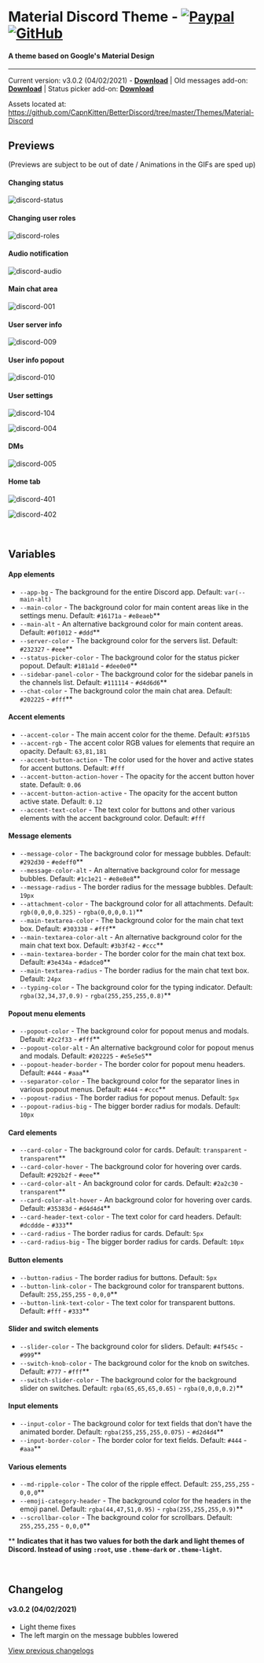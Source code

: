 # Material Discord Theme - [![Paypal][paypal-logo]][paypal-url] [![GitHub][github-logo]][github-url]
#### A theme based on Google's Material Design
<hr>

Current version: v3.0.2 (04/02/2021) - **[Download](https://betterdiscord.net/ghdl?url=https://raw.githubusercontent.com/CapnKitten/Material-Discord/master/Material-Discord.theme.css)** | Old messages add-on: **[Download](https://betterdiscord.net/ghdl?url=https://raw.githubusercontent.com/CapnKitten/BetterDiscord/master/Themes/Material-Discord/css/Material-Discord_addon-messages.theme.css)** | Status picker add-on: **[Download](https://betterdiscord.net/ghdl?url=https://raw.githubusercontent.com/CapnKitten/BetterDiscord/master/Themes/Material-Discord/css/Material_Discord_addon-status_picker.theme.css)**

Assets located at: https://github.com/CapnKitten/BetterDiscord/tree/master/Themes/Material-Discord

## Previews

(Previews are subject to be out of date / Animations in the GIFs are sped up)
#### Changing status

![discord-status](https://user-images.githubusercontent.com/4013216/36956319-bea5497a-1ffb-11e8-862c-d8a926b1f6a1.gif)

#### Changing user roles

![discord-roles](https://user-images.githubusercontent.com/4013216/36956334-d69b0b82-1ffb-11e8-8860-a171d0887f5c.gif)

#### Audio notification

![discord-audio](https://user-images.githubusercontent.com/4013216/35309728-dc958f5c-007b-11e8-8ff7-dee70cc82e22.gif)

#### Main chat area

![discord-001](https://user-images.githubusercontent.com/4013216/40872156-c597347a-6617-11e8-9e30-0dce8965bcc6.png)

#### User server info

![discord-009](https://user-images.githubusercontent.com/4013216/40872157-c5a3c4d8-6617-11e8-8dc4-0cb4222286e6.png)

#### User info popout

![discord-010](https://user-images.githubusercontent.com/4013216/40872158-c5ae8846-6617-11e8-84d8-bb9fb7a701c8.png)

#### User settings

![discord-104](https://user-images.githubusercontent.com/4013216/40872159-c5bc4760-6617-11e8-8965-5c3dc75715e8.png)

![discord-004](https://user-images.githubusercontent.com/4013216/40872160-c5c7333c-6617-11e8-8d43-03005569e24a.png)

#### DMs

![discord-005](https://user-images.githubusercontent.com/4013216/40872161-c5d33d4e-6617-11e8-8b73-7b474325fb79.png)

#### Home tab

![discord-401](https://user-images.githubusercontent.com/4013216/53679347-a3f64780-3c99-11e9-833b-640bba0b8825.png)

![discord-402](https://user-images.githubusercontent.com/4013216/53679536-95a92b00-3c9b-11e9-8c15-e71452e91df7.png)

&nbsp;

## Variables

#### App elements
 - `--app-bg` - The background for the entire Discord app. Default: `var(--main-alt)`
 - `--main-color` - The background color for main content areas like in the settings menu. Default: `#16171a` - `#e8eaeb`**
 - `--main-alt` - An alternative background color for main content areas. Default: `#0f1012` - `#ddd`**
 - `--server-color` - The background color for the servers list. Default: `#232327` - `#eee`**
 - `--status-picker-color` - The background color for the status picker popout. Default: `#181a1d` - `#dee0e0`**
 - `--sidebar-panel-color` - The background color for the sidebar panels in the channels list. Default: `#111114` - `#d4d6d6`**
 - `--chat-color` - The background color the main chat area. Default: `#202225` - `#fff`**

#### Accent elements
 - `--accent-color` - The main accent color for the theme. Default: `#3f51b5`
 - `--accent-rgb` - The accent color RGB values for elements that require an opacity. Default: `63,81,181`
 - `--accent-button-action` - The color used for the hover and active states for accent buttons. Default: `#fff`
 - `--accent-button-action-hover` - The opacity for the accent button hover state. Default: `0.06`
 - `--accent-button-action-active` - The opacity for the accent button active state. Default: `0.12`
 - `--accent-text-color` - The text color for buttons and other various elements with the accent background color. Default: `#fff`

#### Message elements
 - `--message-color` - The background color for message bubbles. Default: `#292d30` - `#edeff0`**
 - `--message-color-alt` - An alternative background color for message bubbles. Default: `#1c1e21` - `#e8e8e8`**
 - `--message-radius` - The border radius for the message bubbles. Default: `19px`
 - `--attachment-color` - The background color for all attachments. Default: `rgb(0,0,0,0.325)` - `rgba(0,0,0,0.1)`**
 - `--main-textarea-color` - The background color for the main chat text box. Default: `#303338` - `#fff`**
 - `--main-textarea-color-alt` - An alternative background color for the main chat text box. Default: `#3b3f42` - `#ccc`**
 - `--main-textarea-border` - The border color for the main chat text box. Default: `#3e434a` - `#dadce0`**
 - `--main-textarea-radius` - The border radius for the main chat text box. Default: `24px`
 - `--typing-color` - The background color for the typing indicator. Default: `rgba(32,34,37,0.9)` - `rgba(255,255,255,0.8)`**

#### Popout menu elements
 - `--popout-color` - The background color for popout menus and modals. Default: `#2c2f33` - `#fff`**
 - `--popout-color-alt` - An alternative background color for popout menus and modals. Default: `#202225` - `#e5e5e5`**
 - `--popout-header-border` - The border color for popout menu headers. Default: `#444` - `#aaa`**
 - `--separator-color` - The background color for the separator lines in various popout menus. Default: `#444` - `#ccc`**
 - `--popout-radius` - The border radius for popout menus. Default: `5px`
 - `--popout-radius-big` - The bigger border radius for modals. Default: `10px`

#### Card elements
 - `--card-color` - The background color for cards. Default: `transparent` - `transparent`**
 - `--card-color-hover` - The background color for hovering over cards. Default: `#292b2f` - `#eee`**
 - `--card-color-alt` - An background color for cards. Default: `#2a2c30` - `transparent`**
 - `--card-color-alt-hover` - An background color for hovering over cards. Default: `#35383d` - `#d4d4d4`**
 - `--card-header-text-color` - The text color for card headers. Default: `#dcddde` - `#333`**
 - `--card-radius` - The border radius for cards. Default: `5px`
 - `--card-radius-big` - The bigger border radius for cards. Default: `10px`

#### Button elements
 - `--button-radius` - The border radius for buttons. Default: `5px`
 - `--button-link-color` - The background color for transparent buttons. Default: `255,255,255` - `0,0,0`**
 - `--button-link-text-color` - The text color for transparent buttons. Default: `#fff` - `#333`**

#### Slider and switch elements
 - `--slider-color` - The background color for sliders. Default: `#4f545c` - `#999`**
 - `--switch-knob-color` - The background color for the knob on switches. Default: `#777` - `#fff`**
 - `--switch-slider-color` - The background color for the background slider on switches. Default: `rgba(65,65,65,0.65)` - `rgba(0,0,0,0.2)`**

#### Input elements
 - `--input-color` - The background color for text fields that don't have the animated border. Default: `rgba(255,255,255,0.075)` - `#d2d4d4`**
 - `--input-border-color` - The border color for text fields. Default: `#444` - `#aaa`**

#### Various elements
 - `--md-ripple-color` - The color of the ripple effect. Default: `255,255,255` - `0,0,0`**
 - `--emoji-category-header` - The background color for the headers in the emoji panel. Default: `rgba(44,47,51,0.95)` - `rgba(255,255,255,0.9)`**
 - `--scrollbar-color` - The background color for scrollbars. Default: `255,255,255` - `0,0,0`**

** **Indicates that it has two values for both the dark and light themes of Discord. Instead of using `:root`, use `.theme-dark` or `.theme-light`.**

&nbsp;

## Changelog

#### v3.0.2 (04/02/2021)
* Light theme fixes
* The left margin on the message bubbles lowered


[View previous changelogs](https://github.com/CapnKitten/BetterDiscord/blob/master/Themes/Material-Discord/changelog.md)

[paypal-logo]: https://img.shields.io/static/v1?label=PayPal&message=Donate&style=flat&logo=paypal&color=blue
[paypal-url]: https://paypal.me/capnkitten

[github-logo]: https://img.shields.io/static/v1?label=GitHub&message=Sponsor&style=flat&logo=github&color=black
[github-url]: https://github.com/sponsors/CapnKitten
